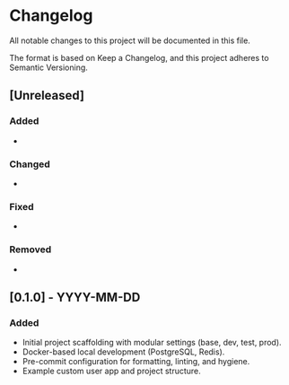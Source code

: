 # Changelog

All notable changes to this project will be documented in this file.

The format is based on Keep a Changelog, and this project adheres to Semantic Versioning.

## [Unreleased]

### Added
-

### Changed
-

### Fixed
-

### Removed
-

## [0.1.0] - YYYY-MM-DD

### Added
- Initial project scaffolding with modular settings (base, dev, test, prod).
- Docker-based local development (PostgreSQL, Redis).
- Pre-commit configuration for formatting, linting, and hygiene.
- Example custom user app and project structure.
